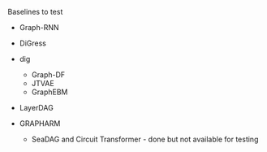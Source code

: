 

Baselines to test

- Graph-RNN
- DiGress
- dig
  - Graph-DF
  - JTVAE
  - GraphEBM
- LayerDAG
- GRAPHARM


  - SeaDAG and Circuit Transformer - done but not available for testing 